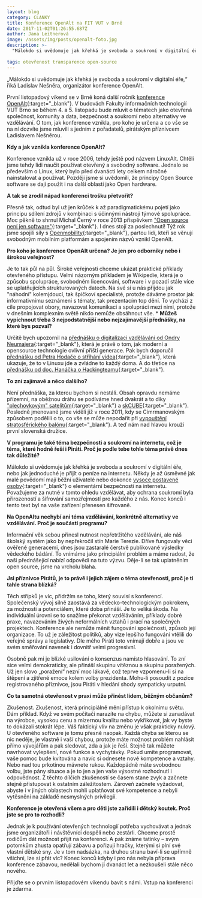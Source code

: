 ```yaml
---
layout: blog
category: CLANKY
title: Konference OpenAlt na FIT VUT v Brně
date: 2017-11-02T01:26:55.687Z
author: Jana Leitnerová
image: /assets/img/posts/openalt-foto.jpg
description: >-
  "Málokdo si uvědomuje jak křehká je svoboda a soukromí v digitální éře," říká Ladislav Nešněra, organizátor konference OpenAlt.
  
tags: otevřenost transparence open-source
---
```


„Málokdo si uvědomuje jak křehká je svoboda a soukromí v digitální éře,“ říká Ladislav Nešněra, organizátor konference OpenAlt.

První listopadový víkend se v Brně koná další ročník [konference OpenAlt](https://openalt.cz/2017/){:target="_blank"}. V budovách Fakulty informačních technologií VUT Brno se během 4. a 5. listopadu bude mluvit o tématech jako otevřená společnost, komunity a data, bezpečnost a soukromí nebo alternativy ve vzdělávání. O tom, jak konference vznikla, pro koho je určena a co vše se na ní dozvíte jsme mluvili s jedním z pořadatelů, pirátským příznivcem Ladislavem Nešněrou.

**Kdy a jak vznikla konference OpenAlt?**

Konference vznikla už v roce 2006, tehdy ještě pod názvem LinuxAlt. Chtěli jsme tehdy lidi naučit používat otevřený a svobodný software. Jednalo se především o Linux, který bylo před dvanácti lety celkem náročné nainstalovat a používat. Později jsme si uvědomili, že principy Open Source software se dají použít i na další oblasti jako Open hardware.

**A tak se zrodil nápad konferenci trošku přetvořit?**

Přesně tak, odtud byl už jen krůček k až paradigmatickému pojetí jako principu sdílení zdrojů v kombinaci s účinnými nástroji týmové spolupráce. Moc pěkně to shrnul Michal Černý v roce 2013 příspěvkem ["Open source není jen software"](https://www.superlectures.com/linuxalt2013/open-source-neni-jen-software?start=0:24:13){:target="_blank"}. I dnes stojí za poslechnutí! Týž rok jsme spojili síly s [Openmobility](http://www.openmobility.eu/cs/){:target="_blank"}, partou lidí, kteří se věnují svobodným mobilním platformám a spojením názvů vznikl OpenAlt.

**Pro koho je konference OpenAlt určena? Je jen pro odborníky nebo i širokou veřejnost?**

Je to tak půl na půl. Široké veřejnosti chceme ukázat praktické příklady otevřeného přístupu. Velmi názorným příkladem je Wikipedie, která je o způsobu spolupráce, svobodném licencování, software i v pozadí stále více se uplatňujících strukturovaných datech. Na své si u nás přijdou jak "náhodní" kolemjdoucí, tak špičkoví specialisté, protože dáváme prostor jak informativnímu seznámení s tématy, tak prezentacím top dění. To vychází z cíle propojovat obory, navazovat komunikaci a spolupráci mezi nimi, protože v dnešním komplexním světě nikdo nemůže obsáhnout vše.
*
**Můžeš vypíchnout třeba 3 nejpodstatnější nebo nejzajímavější přednášky, na které bys pozval?**

Určitě bych upozornil na [přednášku o digitalizaci vzdělávání od Ondry Neumajera](https://openalt.cz/2017/program_detail.php#event_318){:target="_blank"}, která je právě o tom, jak moderní a opensource technologie ovlivní příští generace. Pak bych doporučil [přednášku od Petra Hodače o stříhání videa](https://openalt.cz/2017/program_detail.php#event_275){:target="_blank"}, která ukazuje, že to v Linuxu jde a zvládne to každý doma. A do třetice na [přednášku od doc. Hanáčka o Hackingteamu](https://openalt.cz/2017/program_detail.php#event_233){:target="_blank"}.

**To zní zajímavě a něco dalšího?**

Není přednáška, za kterou bychom si nestáli. Obsah opravdu nemáme přízemní, na oběžnou dráhu se podíváme hned dvakrát a to díky ["plechovkovým" satelitům](https://openalt.cz/2017/program_detail.php#event_315){:target="_blank"} a [skCUBE](https://openalt.cz/2017/program_detail.php#event_380){:target="_blank"}. Posledně jmenované jsme viděli již v roce 2011, kdy se Cimrmanovským způsobem podělili o to, co vše se může nepodařit při [vypouštění stratosférického balónu](https://youtu.be/IeNbDaqYYKw){:target="_blank"}. A teď nám nad hlavou krouží první slovenská družice.

**V programu je také téma bezpečnosti a soukromí na internetu, což je téma, které hodně řeší i Piráti. Proč je podle tebe tohle téma právě dnes tak důležité?**

Málokdo si uvědomuje jak křehká je svoboda a soukromí v digitální éře, nebo jak jednoduché je přijít o peníze na internetu. Někdy je až úsměvné jak malé povědomí mají běžní uživatelé nebo dokonce [vysoce postavené osoby](https://youtu.be/wnR8LNs1S_c){:target="_blank"} o elementární bezpečnosti na internetu. Považujeme za nutné v tomto ohledu vzdělávat, aby ochrana soukromí byla přirozeností a šifrování samozřejmostí pro každého z nás. Konec konců i tento text byl na vaše zařízení přenesen šifrovaně.

**Na OpenAltu nechybí ani téma vzdělávání, konkrétně alternativy ve vzdělávání. Proč je součástí programu?**

Informační věk sebou přinesl nutnost nepřetržitého vzdělávání, ale náš školský systém jako by nepřekročil stín Marie Terezie. Dříve fungovaly věci ověřené generacemi, dnes jsou zastaralé čerstvě publikované výsledky vědeckého bádání. To vnímáme jako principiální problém a máme radost, že naši přednášející nabízí odpovědi na tuto výzvu. Děje-li se tak uplatněním open source, jsme na vrcholu blaha.

**Jsi příznivce Pirátů, je to právě i jejich zájem o téma otevřenosti, proč je ti tahle strana blízká?**

Těch střípků je víc, přidržím se toho, který souvisí s konferencí. Společenský vývoj silně zaostává za vědecko-technologickým pokrokem, za možnosti a potenciálem, které doba přináší. Je to veliká škoda. Na individuální úrovni se to snažíme překonat vzděláváním, příklady dobré praxe, navazováním živých neformálních vztahů i prací na společných projektech. Konference ale nemůže měnit fungování společnosti, způsob její organizace. To už je záležitost politiků, aby vize lepšího fungování vtělili do veřejné správy a legislativy. Dle mého Piráti toto vnímají dobře a jsou ve svém směřování navenek i dovnitř velmi progresivní.

Osobně pak mi je blízké usilování o konsenzus namísto hlasování. To zní sice velmi demokraticky, ale přináší skupinu vítěznou a skupinu poražených. Už jen slovo „poražení“ nezní moc lákavě, což teprve vzpomenu-li si na štěpení a zjitřené emoce kolem volby prezidenta. Mohu-li posoudit z pozice registrovaného příznivce, jsou Piráti v hledání shody sympaticky urputní.

**Co ta samotná otevřenost v praxi může přinést lidem, běžným občanům?**

Zkušenost. Zkušenost, která principiálně mění přístup k okolnímu světu. Dám příklad. Když ve svém počítači narazíte na chybu, můžete si zanadávat na výrobce, vysokou cenu a mizernou kvalitu nebo vykřikovat, jak vy byste to dokázali stokrát lépe. Váš faktický vliv na změnu je však prakticky nulový. U otevřeného software je tomu přesně naopak. Každá chyba se kterou se nic neděje, je vlastně i vaší chybou, protože máte možnost problém nahlásit přímo vývojářům a pak sledovat, zda a jak je řeší. Stejně tak můžete navrhovat vylepšení, nové funkce a vychytávky. Pokud umíte programovat, vaše pomoc bude kvitována a navíc si odnesete nové kompetence a vztahy. Nebo nad tou prkotinou mávnete rukou. Každopádně máte svobodnou volbu, jste pány situace a je to jen a jen vaše výsostné rozhodnutí i odpovědnost. Z těchto dílčích zkušeností se časem stane zvyk a začnete stejně přistupovat k ostatním záležitostem. Zároveň začnete vyžadovat, abyste i v jiných oblastech mohli uplatňovat své kompetence a nebyli vytěsněni na základě nesmyslných privilegií.

**Konference je otevřená všem a pro děti jste zařídili i dětský koutek. Proč jste se pro to rozhodli?**

Jednak je k používání otevřených technologií potřeba vychovávat a jednak jsme organizátoři i návštěvníci dospěli nebo zestárli. Chceme prostě rodičům dát možnost přijít na konferenci. A pak známe tatínky – svým potomkům zhusta opatřují zábavu a pořizují hračky, kterými si plní své vlastní dětské sny. Je v tom nadsázka, na druhou stranu baví-li se upřímně všichni, lze si přát víc? Konec konců kdyby i pro nás nebyla příprava konference zábavou, nedělali bychom ji dvanáct let a nezkoušeli stále něco nového.

Přijďte se o prvním listopadovém víkendu bavit s námi. Vstup na konferenci je zdarma.
